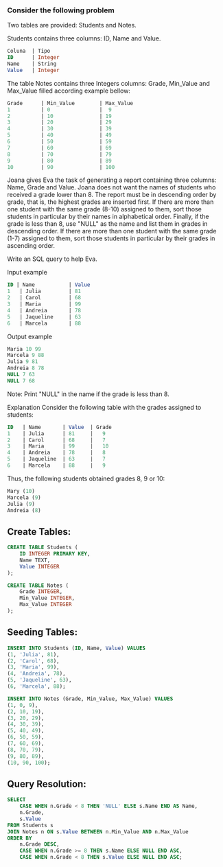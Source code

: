 ### Consider the following problem

Two tables are provided: Students and Notes.

Students contains three columns: ID, Name and Value.

```sql
Coluna  | Tipo
ID      | Integer
Name    | String
Value   | Integer
```

The table Notes contains three Integers columns: Grade, Min_Value and Max_Value filled according example bellow:

```sql
Grade      | Min_Value        | Max_Value
1          | 0                |  9
2          | 10               | 19
3          | 20               | 29
4          | 30               | 39
5          | 40               | 49
6          | 50               | 59
7          | 60               | 69
8          | 70               | 79
9          | 80               | 89
10         | 90               | 100          
```

Joana gives Eva the task of generating a report containing three columns: Name, Grade and Value. Joana does not want the names of students who received a grade lower than 8. The report must be in descending order by grade, that is, the highest grades are inserted first. If there are more than one student with the same grade (8-10) assigned to them, sort those students in particular by their names in alphabetical order. Finally, if the grade is less than 8, use "NULL" as the name and list them in grades in descending order. If there are more than one student with the same grade (1-7) assigned to them, sort those students in particular by their grades in ascending order.

Write an SQL query to help Eva.

Input example

```sql
ID | Name           | Value
1   | Julia         | 81
2   | Carol         | 68
3   | Maria         | 99
4   | Andreia       | 78
5   | Jaqueline     | 63
6   | Marcela       | 88
```

Output example
```sql
Maria 10 99
Marcela 9 88
Julia 9 81
Andreia 8 78
NULL 7 63
NULL 7 68
```
Note: Print "NULL" in the name if the grade is less than 8.

Explanation
Consider the following table with the grades assigned to students:

```sql
ID   | Name       | Value  | Grade
1    | Julia      | 81     |   9
2    | Carol      | 68     |   7
3    | Maria      | 99     |   10
4    | Andreia    | 78     |   8
5    | Jaqueline  | 63     |   7
6    | Marcela    | 88     |   9
```

Thus, the following students obtained grades 8, 9 or 10:
```sql
Mary (10)
Marcela (9)
Julia (9)
Andreia (8)
```
## Create Tables:

```sql
CREATE TABLE Students (
    ID INTEGER PRIMARY KEY,
    Name TEXT,
    Value INTEGER
);

CREATE TABLE Notes (
    Grade INTEGER,
    Min_Value INTEGER,
    Max_Value INTEGER
);
```

## Seeding Tables:

```sql
INSERT INTO Students (ID, Name, Value) VALUES
(1, 'Julia', 81),
(2, 'Carol', 68),
(3, 'Maria', 99),
(4, 'Andreia', 78),
(5, 'Jaqueline', 63),
(6, 'Marcela', 88);
```

```sql
INSERT INTO Notes (Grade, Min_Value, Max_Value) VALUES
(1, 0, 9),
(2, 10, 19),
(3, 20, 29),
(4, 30, 39),
(5, 40, 49),
(6, 50, 59),
(7, 60, 69),
(8, 70, 79),
(9, 80, 89),
(10, 90, 100);
```

## Query Resolution:


```sql
SELECT 
    CASE WHEN n.Grade < 8 THEN 'NULL' ELSE s.Name END AS Name,
    n.Grade,
    s.Value
FROM Students s
JOIN Notes n ON s.Value BETWEEN n.Min_Value AND n.Max_Value
ORDER BY 
    n.Grade DESC,
    CASE WHEN n.Grade >= 8 THEN s.Name ELSE NULL END ASC,
    CASE WHEN n.Grade < 8 THEN s.Value ELSE NULL END ASC;
```
